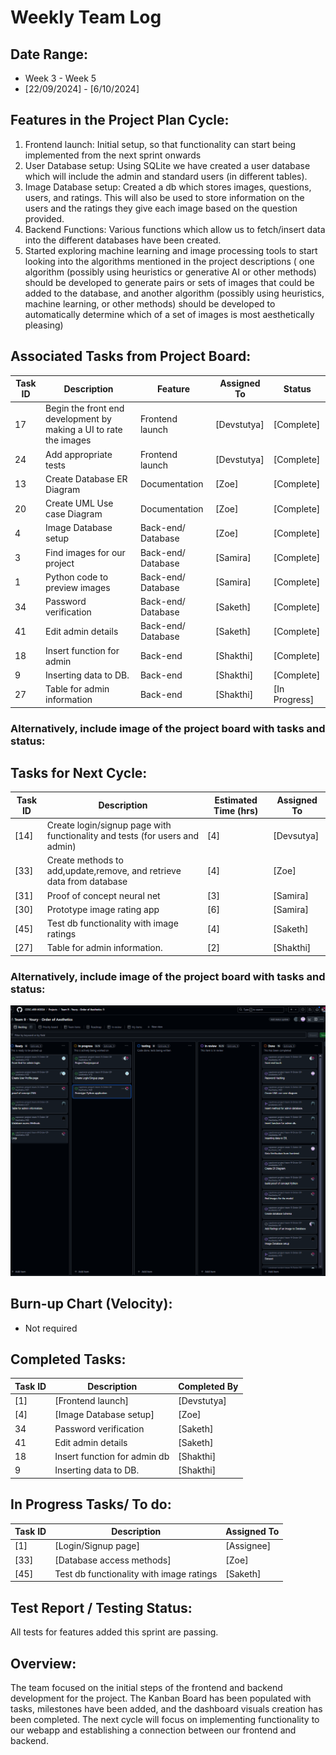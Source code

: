 # Weekly Team Log


## Date Range:

- Week 3 - Week 5
- [22/09/2024] - [6/10/2024]

## Features in the Project Plan Cycle:

1. Frontend launch: Initial setup, so that functionality can start being implemented from the next sprint onwards
2. User Database setup: Using SQLite we have created a user database which will include the admin and standard users (in different tables).
3. Image Database setup: Created a db which stores images, questions, users, and ratings. This will also be used to store information on the users and the ratings they give each image based on the question provided. 
4. Backend Functions: Various functions which allow us to fetch/insert data into the different databases have been created.  
5. Started exploring machine learning and image processing tools to start looking into the algorithms mentioned in the project descriptions ( one algorithm (possibly using heuristics or generative AI or other methods) should be developed to generate pairs or sets of images that could be added to the database, and another algorithm (possibly using heuristics, machine learning, or other methods) should be developed to automatically determine which of a set of images is most aesthetically pleasing)

## Associated Tasks from Project Board:

| Task ID | Description        | Feature   | Assigned To | Status   |
| ------- | ------------------ | --------- | ----------- | -------- |
| 17  | Begin the front end development by making a UI to rate the images | Frontend launch | [Devstutya]  | [Complete] |
| 24  | Add appropriate tests | Frontend launch | [Devstutya]  | [Complete] |
| 13  | Create Database ER Diagram | Documentation | [Zoe]  | [Complete] |
| 20  | Create UML Use case Diagram | Documentation | [Zoe]  | [Complete] |
| 4   | Image Database setup | Back-end/ Database | [Zoe]  | [Complete] |
| 3   | Find images for our project | Back-end/ Database | [Samira]  | [Complete] |
| 1   | Python code to preview images | Back-end/ Database | [Samira]  | [Complete] |
| 34   | Password verification | Back-end/ Database | [Saketh]  | [Complete] |
| 41  | Edit admin details  | Back-end/ Database | [Saketh]  | [Complete] |
| 18  | Insert function for admin | Back-end | [Shakthi]  | [Complete] |
| 9   |  Inserting data to DB. | Back-end | [Shakthi]  | [Complete] |
| 27  |Table for admin information | Back-end | [Shakthi]| [In Progress] |



### Alternatively, include image of the project board with tasks and status:

## Tasks for Next Cycle:

| Task ID | Description        | Estimated Time (hrs) | Assigned To |
| ------- | ------------------ | -------------------- | ----------- |
| [14]   | Create login/signup page with functionality and tests (for users and admin) | [4]     | [Devsutya]  |
| [33]   | Create methods to add,update,remove, and retrieve data from database | [4]     | [Zoe]  |
| [31]   | Proof of concept neural net | [3]     | [Samira]  |
| [30]   | Prototype image rating app | [6]     | [Samira]  |
| [45]   | Test db functionality with image ratings | [4]     | [Saketh]  |
| [27] | Table for admin information. | [2] | [Shakthi] |


### Alternatively, include image of the project board with tasks and status:

![alt text](KanbanOct6.png "Title")

## Burn-up Chart (Velocity):

- Not required


## Completed Tasks:

| Task ID | Description        | Completed By |
| ------- | ------------------ | ------------ |
| [1]   | [Frontend launch] | [Devstutya]   |
| [4]   | [Image Database setup] | [Zoe]   |
| 34   | Password verification | [Saketh]  | 
| 41   | Edit admin details  | [Saketh]  |
| 18  | Insert function for admin db | [Shakthi] |
| 9  | Inserting data to DB. | [Shakthi] | 

## In Progress Tasks/ To do:

| Task ID | Description        | Assigned To |
| ------- | ------------------ | ----------- |
| [1]   | [Login/Signup page] | [Assignee]  |
| [33]   | [Database access methods] | [Zoe]  |
| [45]   | Test db functionality with image ratings | [Saketh]  |


## Test Report / Testing Status:

All tests for features added this sprint are passing.

## Overview:

The team focused on the initial steps of the frontend and backend development for the project. The Kanban Board has been populated with tasks, milestones have been added, and the dashboard visuals creation has been completed. The next cycle will focus on implementing functionality to our webapp and establishing a connection between our frontend and backend.
